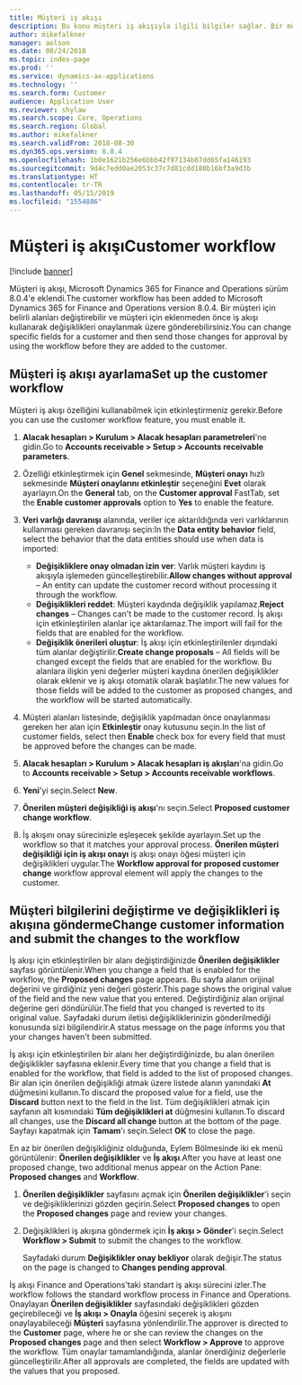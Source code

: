 ```yaml
---
title: Müşteri iş akışı
description: Bu konu müşteri iş akışıyla ilgili bilgiler sağlar. Bir müşteri için belirli alanları değiştirebilir ve müşteri için eklenmeden önce iş akışı kullanarak değişiklikleri onaylanmak üzere gönderebilirsiniz.
author: mikefalkner
manager: aolson
ms.date: 08/24/2018
ms.topic: index-page
ms.prod: ''
ms.service: dynamics-ax-applications
ms.technology: ''
ms.search.form: Customer
audience: Application User
ms.reviewer: shylaw
ms.search.scope: Core, Operations
ms.search.region: Global
ms.author: mikefalkner
ms.search.validFrom: 2018-08-30
ms.dyn365.ops.version: 8.0.4
ms.openlocfilehash: 1b0e1621b256e6bbb42f97134b87dd65fa146193
ms.sourcegitcommit: 9d4c7edd0ae2053c37c7d81cdd180b16bf3a9d3b
ms.translationtype: HT
ms.contentlocale: tr-TR
ms.lasthandoff: 05/15/2019
ms.locfileid: "1554886"
---
```

# <a name="customer-workflow"></a><span data-ttu-id="9d50e-104">Müşteri iş akışı</span><span class="sxs-lookup"><span data-stu-id="9d50e-104">Customer workflow</span></span>

[!include [banner](../includes/banner.md)]

<span data-ttu-id="9d50e-105">Müşteri iş akışı, Microsoft Dynamics 365 for Finance and Operations sürüm 8.0.4'e eklendi.</span><span class="sxs-lookup"><span data-stu-id="9d50e-105">The customer workflow has been added to Microsoft Dynamics 365 for Finance and Operations version 8.0.4.</span></span> <span data-ttu-id="9d50e-106">Bir müşteri için belirli alanları değiştirebilir ve müşteri için eklenmeden önce iş akışı kullanarak değişiklikleri onaylanmak üzere gönderebilirsiniz.</span><span class="sxs-lookup"><span data-stu-id="9d50e-106">You can change specific fields for a customer and then send those changes for approval by using the workflow before they are added to the customer.</span></span>

## <a name="set-up-the-customer-workflow"></a><span data-ttu-id="9d50e-107">Müşteri iş akışı ayarlama</span><span class="sxs-lookup"><span data-stu-id="9d50e-107">Set up the customer workflow</span></span>

<span data-ttu-id="9d50e-108">Müşteri iş akışı özelliğini kullanabilmek için etkinleştirmeniz gerekir.</span><span class="sxs-lookup"><span data-stu-id="9d50e-108">Before you can use the customer workflow feature, you must enable it.</span></span>

1. <span data-ttu-id="9d50e-109">**Alacak hesapları \> Kurulum \> Alacak hesapları parametreleri**'ne gidin.</span><span class="sxs-lookup"><span data-stu-id="9d50e-109">Go to **Accounts receivable \> Setup \> Accounts receivable parameters**.</span></span>
2. <span data-ttu-id="9d50e-110">Özelliği etkinleştirmek için **Genel** sekmesinde, **Müşteri onayı** hızlı sekmesinde **Müşteri onaylarını etkinleştir** seçeneğini **Evet** olarak ayarlayın.</span><span class="sxs-lookup"><span data-stu-id="9d50e-110">On the **General** tab, on the **Customer approval** FastTab, set the **Enable customer approvals** option to **Yes** to enable the feature.</span></span>
3. <span data-ttu-id="9d50e-111">**Veri varlığı davranışı** alanında, veriler içe aktarıldığında veri varlıklarının kullanması gereken davranışı seçin:</span><span class="sxs-lookup"><span data-stu-id="9d50e-111">In the **Data entity behavior** field, select the behavior that the data entities should use when data is imported:</span></span>

    - <span data-ttu-id="9d50e-112">**Değişikliklere onay olmadan izin ver**: Varlık müşteri kaydını iş akışıyla işlemeden güncelleştirebilir.</span><span class="sxs-lookup"><span data-stu-id="9d50e-112">**Allow changes without approval** – An entity can update the customer record without processing it through the workflow.</span></span>
    - <span data-ttu-id="9d50e-113">**Değişiklikleri reddet**: Müşteri kaydında değişiklik yapılamaz.</span><span class="sxs-lookup"><span data-stu-id="9d50e-113">**Reject changes** – Changes can't be made to the customer record.</span></span> <span data-ttu-id="9d50e-114">İş akışı için etkinleştirilen alanlar içe aktarılamaz.</span><span class="sxs-lookup"><span data-stu-id="9d50e-114">The import will fail for the fields that are enabled for the workflow.</span></span>
    - <span data-ttu-id="9d50e-115">**Değişiklik önerileri oluştur**: İş akışı için etkinleştirilenler dışındaki tüm alanlar değiştirilir.</span><span class="sxs-lookup"><span data-stu-id="9d50e-115">**Create change proposals** – All fields will be changed except the fields that are enabled for the workflow.</span></span> <span data-ttu-id="9d50e-116">Bu alanlara ilişkin yeni değerler müşteri kaydına önerilen değişiklikler olarak eklenir ve iş akışı otomatik olarak başlatılır.</span><span class="sxs-lookup"><span data-stu-id="9d50e-116">The new values for those fields will be added to the customer as proposed changes, and the workflow will be started automatically.</span></span>

4. <span data-ttu-id="9d50e-117">Müşteri alanları listesinde, değişiklik yapılmadan önce onaylanması gereken her alan için **Etkinleştir** onay kutusunu seçin.</span><span class="sxs-lookup"><span data-stu-id="9d50e-117">In the list of customer fields, select then **Enable** check box for every field that must be approved before the changes can be made.</span></span>
5. <span data-ttu-id="9d50e-118">**Alacak hesapları \> Kurulum \> Alacak hesapları iş akışları**'na gidin.</span><span class="sxs-lookup"><span data-stu-id="9d50e-118">Go to **Accounts receivable \> Setup \> Accounts receivable workflows**.</span></span>
6. <span data-ttu-id="9d50e-119">**Yeni**'yi seçin.</span><span class="sxs-lookup"><span data-stu-id="9d50e-119">Select **New**.</span></span>
7. <span data-ttu-id="9d50e-120">**Önerilen müşteri değişikliği iş akışı**'nı seçin.</span><span class="sxs-lookup"><span data-stu-id="9d50e-120">Select **Proposed customer change workflow**.</span></span> 
8. <span data-ttu-id="9d50e-121">İş akışını onay sürecinizle eşleşecek şekilde ayarlayın.</span><span class="sxs-lookup"><span data-stu-id="9d50e-121">Set up the workflow so that it matches your approval process.</span></span> <span data-ttu-id="9d50e-122">**Önerilen müşteri değişikliği için iş akışı onayı** iş akışı onayı öğesi müşteri için değişiklikleri uygular.</span><span class="sxs-lookup"><span data-stu-id="9d50e-122">The **Workflow approval for proposed customer change** workflow approval element will apply the changes to the customer.</span></span>

## <a name="change-customer-information-and-submit-the-changes-to-the-workflow"></a><span data-ttu-id="9d50e-123">Müşteri bilgilerini değiştirme ve değişiklikleri iş akışına gönderme</span><span class="sxs-lookup"><span data-stu-id="9d50e-123">Change customer information and submit the changes to the workflow</span></span>

<span data-ttu-id="9d50e-124">İş akışı için etkinleştirilen bir alanı değiştirdiğinizde **Önerilen değişiklikler** sayfası görüntülenir.</span><span class="sxs-lookup"><span data-stu-id="9d50e-124">When you change a field that is enabled for the workflow, the **Proposed changes** page appears.</span></span> <span data-ttu-id="9d50e-125">Bu sayfa alanın orijinal değerini ve girdiğiniz yeni değeri gösterir.</span><span class="sxs-lookup"><span data-stu-id="9d50e-125">This page shows the original value of the field and the new value that you entered.</span></span> <span data-ttu-id="9d50e-126">Değiştirdiğiniz alan orijinal değerine geri döndürülür.</span><span class="sxs-lookup"><span data-stu-id="9d50e-126">The field that you changed is reverted to its original value.</span></span> <span data-ttu-id="9d50e-127">Sayfadaki durum iletisi değişikliklerinizin gönderilmediği konusunda sizi bilgilendirir.</span><span class="sxs-lookup"><span data-stu-id="9d50e-127">A status message on the page informs you that your changes haven't been submitted.</span></span>

<span data-ttu-id="9d50e-128">İş akışı için etkinleştirilen bir alanı her değiştirdiğinizde, bu alan önerilen değişiklikler sayfasına eklenir.</span><span class="sxs-lookup"><span data-stu-id="9d50e-128">Every time that you change a field that is enabled for the workflow, that field is added to the list of proposed changes.</span></span> <span data-ttu-id="9d50e-129">Bir alan için önerilen değişikliği atmak üzere listede alanın yanındaki **At** düğmesini kullanın.</span><span class="sxs-lookup"><span data-stu-id="9d50e-129">To discard the proposed value for a field, use the **Discard** button next to the field in the list.</span></span> <span data-ttu-id="9d50e-130">Tüm değişiklikleri atmak için sayfanın alt kısmındaki **Tüm değişiklikleri at** düğmesini kullanın.</span><span class="sxs-lookup"><span data-stu-id="9d50e-130">To discard all changes, use the **Discard all change** button at the bottom of the page.</span></span> <span data-ttu-id="9d50e-131">Sayfayı kapatmak için **Tamam**'ı seçin.</span><span class="sxs-lookup"><span data-stu-id="9d50e-131">Select **OK** to close the page.</span></span>

<span data-ttu-id="9d50e-132">En az bir önerilen değişikliğiniz olduğunda, Eylem Bölmesinde iki ek menü görüntülenir: **Önerilen değişiklikler** ve **İş akışı**.</span><span class="sxs-lookup"><span data-stu-id="9d50e-132">After you have at least one proposed change, two additional menus appear on the Action Pane: **Proposed changes** and **Workflow**.</span></span>

1. <span data-ttu-id="9d50e-133">**Önerilen değişiklikler** sayfasını açmak için **Önerilen değişiklikler**'i seçin ve değişikliklerinizi gözden geçirin.</span><span class="sxs-lookup"><span data-stu-id="9d50e-133">Select **Proposed changes** to open the **Proposed changes** page and review your changes.</span></span>
2. <span data-ttu-id="9d50e-134">Değişiklikleri iş akışına göndermek için **İş akışı \> Gönder**'i seçin.</span><span class="sxs-lookup"><span data-stu-id="9d50e-134">Select **Workflow \> Submit** to submit the changes to the workflow.</span></span>

    <span data-ttu-id="9d50e-135">Sayfadaki durum **Değişiklikler onay bekliyor** olarak değişir.</span><span class="sxs-lookup"><span data-stu-id="9d50e-135">The status on the page is changed to **Changes pending approval**.</span></span>

<span data-ttu-id="9d50e-136">İş akışı Finance and Operations'taki standart iş akışı sürecini izler.</span><span class="sxs-lookup"><span data-stu-id="9d50e-136">The workflow follows the standard workflow process in Finance and Operations.</span></span> <span data-ttu-id="9d50e-137">Onaylayan **Önerilen değişiklikler** sayfasındaki değişiklikleri gözden geçirebileceği ve **İş akışı \> Onayla** öğesini seçerek iş akışını onaylayabileceği **Müşteri** sayfasına yönlendirilir.</span><span class="sxs-lookup"><span data-stu-id="9d50e-137">The approver is directed to the **Customer** page, where he or she can review the changes on the **Proposed changes** page and then select **Workflow \> Approve** to approve the workflow.</span></span> <span data-ttu-id="9d50e-138">Tüm onaylar tamamlandığında, alanlar önerdiğiniz değerlerle güncelleştirilir.</span><span class="sxs-lookup"><span data-stu-id="9d50e-138">After all approvals are completed, the fields are updated with the values that you proposed.</span></span>

